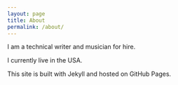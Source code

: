```yaml
---
layout: page
title: About
permalink: /about/
---
```


I am a technical writer and musician for hire.   

I currently live in the USA.  

This site is built with Jekyll and hosted on GitHub Pages.  

